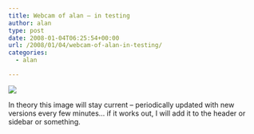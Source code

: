 ```yaml
---
title: Webcam of alan – in testing
author: alan
type: post
date: 2008-01-04T06:25:54+00:00
url: /2008/01/04/webcam-of-alan-in-testing/
categories:
  - alan

---
```

![][1]

In theory this image will stay current &#8211; periodically updated with new versions every few minutes&#8230; if it works out, I will add it to the header or sidebar or something.


 [1]: https://zeroasterisk.com/webcam-alan-blount.jpg
